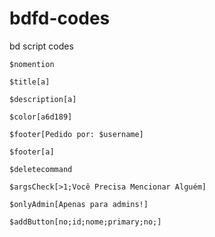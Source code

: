 # bdfd-codes
bd script codes

```bd
$nomention
```

```bd
$title[a]
```

```bd
$description[a]
```

```bd
$color[a6d189]
```

```bd
$footer[Pedido por: $username]
```

```bd
$footer[a]
```

```bd
$deletecommand
```

```bd
$argsCheck[>1;Você Precisa Mencionar Alguém]
```

```bd
$onlyAdmin[Apenas para admins!]
```

```bd
$addButton[no;id;nome;primary;no;]
```
